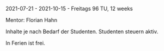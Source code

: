 2021-07-21 - 2021-10-15 - Freitags 96 TU, 12 weeks

Mentor: Florian Hahn

Inhalte je nach Bedarf der Studenten.
Studenten steuern aktiv.

In Ferien ist frei.
